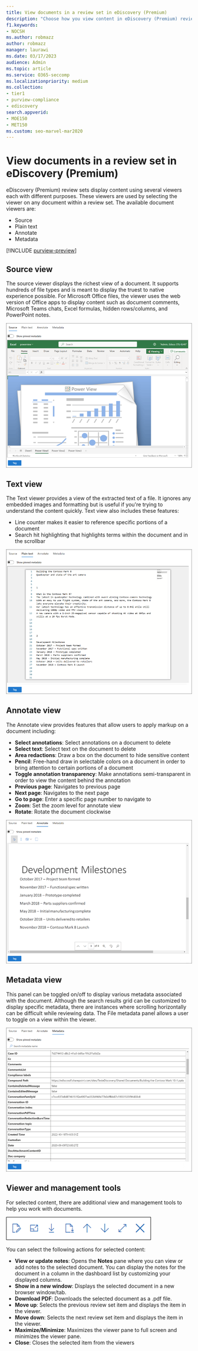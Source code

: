```yaml
---
title: View documents in a review set in eDiscovery (Premium)
description: "Choose how you view content in eDiscovery (Premium) review sets, such as source, plain text, annotate, and metadata."
f1.keywords:
- NOCSH
ms.author: robmazz
author: robmazz
manager: laurawi
ms.date: 03/17/2023
audience: Admin
ms.topic: article
ms.service: O365-seccomp
ms.localizationpriority: medium
ms.collection:
- tier1
- purview-compliance
- ediscovery
search.appverid:
- MOE150
- MET150
ms.custom: seo-marvel-mar2020
---
```


# View documents in a review set in eDiscovery (Premium)

eDiscovery (Premium) review sets display content using several viewers each with different purposes. These viewers are used by selecting the viewer on any document within a review set. The available document viewers are:

- Source
- Plain text
- Annotate
- Metadata

[!INCLUDE [purview-preview](../includes/purview-preview.md)]

## Source view

The source viewer displays the richest view of a document. It supports hundreds of file types and is meant to display the truest to native experience possible. For Microsoft Office files, the viewer uses the web version of Office apps to display content such as document comments, Microsoft Teams chats, Excel formulas, hidden rows/columns, and PowerPoint notes.

![Review set source view](../media/ediscovery-source-view.png)

## Text view

The Text viewer provides a view of the extracted text of a file. It ignores any embedded images and formatting but is useful if you're trying to understand the content quickly. Text view also includes these features:

- Line counter makes it easier to reference specific portions of a document
- Search hit highlighting that highlights terms within the document and in the scrollbar

![Review set plain text view.](../media/ediscovery-plain-text-view.png)

## Annotate view

The Annotate view provides features that allow users to apply markup on a document including:

- **Select annotations**: Select annotations on a document to delete
- **Select text**: Select text on the document to delete
- **Area redactions**: Draw a box on the document to hide sensitive content
- **Pencil**: Free-hand draw in selectable colors on a document in order to bring attention to certain portions of a document
- **Toggle annotation transparency**: Make annotations semi-transparent in order to view the content behind the annotation
- **Previous page**: Navigates to previous page
- **Next page**: Navigates to the next page
- **Go to page**: Enter a specific page number to navigate to
- **Zoom**: Set the zoom level for annotate view
- **Rotate**: Rotate the document clockwise

![Review set annotate view.](../media/ediscovery-annotate-view.png)

## Metadata view

This panel can be toggled on/off to display various metadata associated with the document. Although the search results grid can be customized to display specific metadata, there are instances where scrolling horizontally can be difficult while reviewing data. The File metadata panel allows a user to toggle on a view within the viewer.

![Review set metadata view](../media/ediscovery-metadata-view.png)

## Viewer and management tools

For selected content, there are additional view and management tools to help you work with documents. 

![Review set additional viewer tools](../media/ediscovery-additional-viewer-tools.png)

You can select the following actions for selected content:

- **View or update notes**: Opens the **Notes** pane where you can view or add notes to the selected document. You can display the notes for the document in a column in the dashboard list by customizing your displayed columns.
- **Show in a new window**: Displays the selected document in a new browser window/tab.
- **Download PDF**: Downloads the selected document as a .pdf file.
- **Move up**: Selects the previous review set item and displays the item in the viewer.
- **Move down**: Selects the next review set item and displays the item in the viewer.
- **Maximize/Minimize**: Maximizes the viewer pane to full screen and minimizes the viewer pane.
- **Close**: Closes the selected item from the viewers
